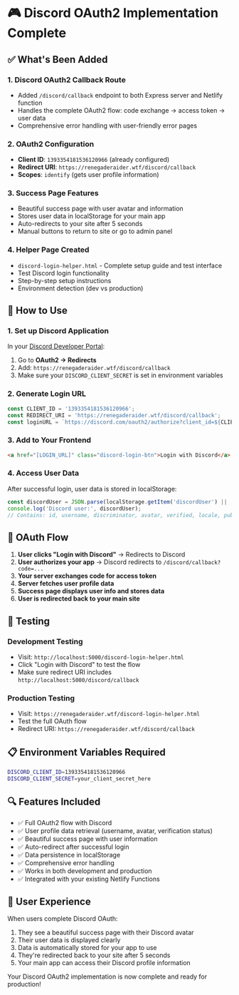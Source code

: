# 🎮 Discord OAuth2 Implementation Complete

## ✅ What's Been Added

### **1. Discord OAuth2 Callback Route**
- Added `/discord/callback` endpoint to both Express server and Netlify function
- Handles the complete OAuth2 flow: code exchange → access token → user data
- Comprehensive error handling with user-friendly error pages

### **2. OAuth2 Configuration**
- **Client ID**: `1393354181536120966` (already configured)
- **Redirect URI**: `https://renegaderaider.wtf/discord/callback`
- **Scopes**: `identify` (gets user profile information)

### **3. Success Page Features**
- Beautiful success page with user avatar and information
- Stores user data in localStorage for your main app
- Auto-redirects to your site after 5 seconds
- Manual buttons to return to site or go to admin panel

### **4. Helper Page Created**
- `discord-login-helper.html` - Complete setup guide and test interface
- Test Discord login functionality
- Step-by-step setup instructions
- Environment detection (dev vs production)

## 🔧 How to Use

### **1. Set up Discord Application**
In your [Discord Developer Portal](https://discord.com/developers/applications):
1. Go to **OAuth2 → Redirects**
2. Add: `https://renegaderaider.wtf/discord/callback`
3. Make sure your `DISCORD_CLIENT_SECRET` is set in environment variables

### **2. Generate Login URL**
```javascript
const CLIENT_ID = '1393354181536120966';
const REDIRECT_URI = 'https://renegaderaider.wtf/discord/callback';
const loginURL = `https://discord.com/oauth2/authorize?client_id=${CLIENT_ID}&redirect_uri=${encodeURIComponent(REDIRECT_URI)}&response_type=code&scope=identify`;
```

### **3. Add to Your Frontend**
```html
<a href="[LOGIN_URL]" class="discord-login-btn">Login with Discord</a>
```

### **4. Access User Data**
After successful login, user data is stored in localStorage:
```javascript
const discordUser = JSON.parse(localStorage.getItem('discordUser') || '{}');
console.log('Discord user:', discordUser);
// Contains: id, username, discriminator, avatar, verified, locale, public_flags
```

## 🎯 OAuth Flow

1. **User clicks "Login with Discord"** → Redirects to Discord
2. **User authorizes your app** → Discord redirects to `/discord/callback?code=...`
3. **Your server exchanges code for access token**
4. **Server fetches user profile data**
5. **Success page displays user info and stores data**
6. **User is redirected back to your main site**

## 🚀 Testing

### **Development Testing**
- Visit: `http://localhost:5000/discord-login-helper.html`
- Click "Login with Discord" to test the flow
- Make sure redirect URI includes `http://localhost:5000/discord/callback`

### **Production Testing**
- Visit: `https://renegaderaider.wtf/discord-login-helper.html`
- Test the full OAuth flow
- Redirect URI: `https://renegaderaider.wtf/discord/callback`

## 📋 Environment Variables Required

```bash
DISCORD_CLIENT_ID=1393354181536120966
DISCORD_CLIENT_SECRET=your_client_secret_here
```

## 🔍 Features Included

- ✅ Full OAuth2 flow with Discord
- ✅ User profile data retrieval (username, avatar, verification status)
- ✅ Beautiful success page with user information
- ✅ Auto-redirect after successful login
- ✅ Data persistence in localStorage
- ✅ Comprehensive error handling
- ✅ Works in both development and production
- ✅ Integrated with your existing Netlify Functions

## 📱 User Experience

When users complete Discord OAuth:
1. They see a beautiful success page with their Discord avatar
2. Their user data is displayed clearly
3. Data is automatically stored for your app to use
4. They're redirected back to your site after 5 seconds
5. Your main app can access their Discord profile information

Your Discord OAuth2 implementation is now complete and ready for production!